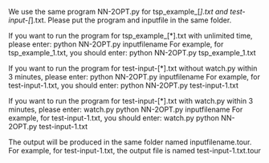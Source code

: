We use the same program NN-2OPT.py for tsp_example_[*].txt and test-input-[*].txt.
Please put the program and inputfile in the same folder.


If you want to run the program for tsp_example_[*].txt with unlimited time, please enter:
python NN-2OPT.py inputfilename
For example, for tsp_example_1.txt, you should enter: python NN-2OPT.py tsp_example_1.txt


If you want to run the program for test-input-[*].txt without watch.py within 3 minutes, please enter:
python NN-2OPT.py inputfilename
For example, for test-input-1.txt, you should enter: python NN-2OPT.py test-input-1.txt


If you want to run the program for test-input-[*].txt with watch.py within 3 minutes, please enter:
watch.py python NN-2OPT.py inputfilename
For example, for test-input-1.txt, you should enter: watch.py python NN-2OPT.py test-input-1.txt


The output will be produced in the same folder named inputfilename.tour. 
For example, for test-input-1.txt, the output file is named test-input-1.txt.tour